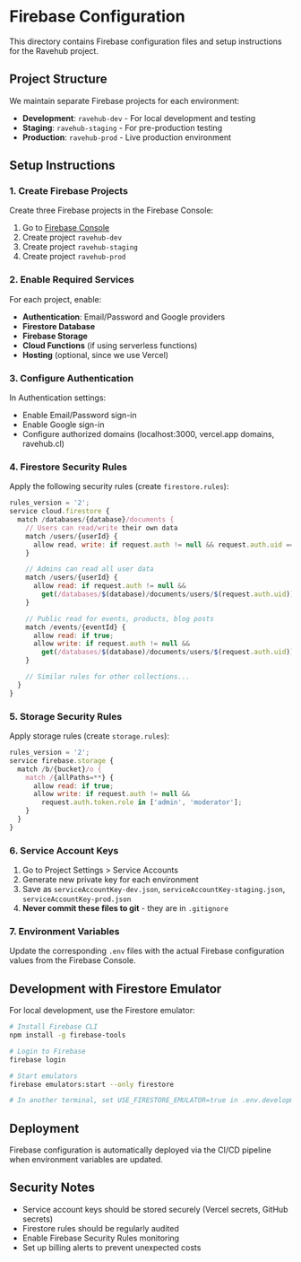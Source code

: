 # Firebase Configuration

This directory contains Firebase configuration files and setup instructions for the Ravehub project.

## Project Structure

We maintain separate Firebase projects for each environment:

- **Development**: `ravehub-dev` - For local development and testing
- **Staging**: `ravehub-staging` - For pre-production testing
- **Production**: `ravehub-prod` - Live production environment

## Setup Instructions

### 1. Create Firebase Projects

Create three Firebase projects in the Firebase Console:

1. Go to [Firebase Console](https://console.firebase.google.com/)
2. Create project `ravehub-dev`
3. Create project `ravehub-staging`
4. Create project `ravehub-prod`

### 2. Enable Required Services

For each project, enable:

- **Authentication**: Email/Password and Google providers
- **Firestore Database**
- **Firebase Storage**
- **Cloud Functions** (if using serverless functions)
- **Hosting** (optional, since we use Vercel)

### 3. Configure Authentication

In Authentication settings:

- Enable Email/Password sign-in
- Enable Google sign-in
- Configure authorized domains (localhost:3000, vercel.app domains, ravehub.cl)

### 4. Firestore Security Rules

Apply the following security rules (create `firestore.rules`):

```javascript
rules_version = '2';
service cloud.firestore {
  match /databases/{database}/documents {
    // Users can read/write their own data
    match /users/{userId} {
      allow read, write: if request.auth != null && request.auth.uid == userId;
    }

    // Admins can read all user data
    match /users/{userId} {
      allow read: if request.auth != null &&
        get(/databases/$(database)/documents/users/$(request.auth.uid)).data.role in ['admin', 'moderator'];
    }

    // Public read for events, products, blog posts
    match /events/{eventId} {
      allow read: if true;
      allow write: if request.auth != null &&
        get(/databases/$(database)/documents/users/$(request.auth.uid)).data.role in ['admin', 'moderator'];
    }

    // Similar rules for other collections...
  }
}
```

### 5. Storage Security Rules

Apply storage rules (create `storage.rules`):

```javascript
rules_version = '2';
service firebase.storage {
  match /b/{bucket}/o {
    match /{allPaths=**} {
      allow read: if true;
      allow write: if request.auth != null &&
        request.auth.token.role in ['admin', 'moderator'];
    }
  }
}
```

### 6. Service Account Keys

1. Go to Project Settings > Service Accounts
2. Generate new private key for each environment
3. Save as `serviceAccountKey-dev.json`, `serviceAccountKey-staging.json`, `serviceAccountKey-prod.json`
4. **Never commit these files to git** - they are in `.gitignore`

### 7. Environment Variables

Update the corresponding `.env` files with the actual Firebase configuration values from the Firebase Console.

## Development with Firestore Emulator

For local development, use the Firestore emulator:

```bash
# Install Firebase CLI
npm install -g firebase-tools

# Login to Firebase
firebase login

# Start emulators
firebase emulators:start --only firestore

# In another terminal, set USE_FIRESTORE_EMULATOR=true in .env.development
```

## Deployment

Firebase configuration is automatically deployed via the CI/CD pipeline when environment variables are updated.

## Security Notes

- Service account keys should be stored securely (Vercel secrets, GitHub secrets)
- Firestore rules should be regularly audited
- Enable Firebase Security Rules monitoring
- Set up billing alerts to prevent unexpected costs